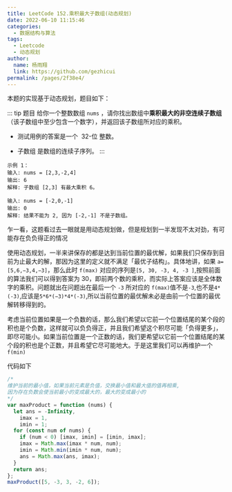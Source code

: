 ```yaml
---
title: LeetCode 152.乘积最大子数组(动态规划)
date: 2022-06-10 11:15:46
categories:
  - 数据结构与算法
tags:
  - Leetcode
  - 动态规划
author:
  name: 杨雨翔
  link: https://github.com/gezhicui
permalink: /pages/2f38e4/
---
```


本题的实现基于动态规划，题目如下：

::: tip 题目
给你一个整数数组 `nums` ，请你找出数组中**乘积最大的非空连续子数组**（该子数组中至少包含一个数字），并返回该子数组所对应的乘积。

- 测试用例的答案是一个  32-位 整数。

- 子数组 是数组的连续子序列。
  :::

```
示例 1：
输入: nums = [2,3,-2,4]
输出: 6
解释: 子数组 [2,3] 有最大乘积 6。
```

```
输入: nums = [-2,0,-1]
输出: 0
解释: 结果不能为 2, 因为 [-2,-1] 不是子数组。
```

乍一看，这题看过去一眼就是用动态规划做，但是规划到一半发现不太对劲，有可能存在负负得正的情况

<!-- more -->

使用动态规划，一半来讲保存的都是达到当前位置的最优解，如果我们只保存到目前为止最大的解，那因为这里的定义就不满足「最优子结构」。具体地讲，如果 `a=[5,6,−3,4,−3]`，那么此时 `f(max)` 对应的序列是`[5, 30, -3, 4, -3 ]`,按照前面的算法我们可以得到答案为 30，即前两个数的乘积，而实际上答案应该是全体数字的乘积。问题就出在问题出在最后一个 `-3` 所对应的 `f(max)`值不是`-3`,也不是`4*(-3)`,应该是`5*6*(−3)*4*(-3)`,所以当前位置的最优解未必是由前一个位置的最优解转移得到的。
​

考虑当前位置如果是一个负数的话，那么我们希望以它前一个位置结尾的某个段的积也是个负数，这样就可以负负得正，并且我们希望这个积尽可能「负得更多」，即尽可能小。如果当前位置是一个正数的话，我们更希望以它前一个位置结尾的某个段的积也是个正数，并且希望它尽可能地大。于是这里我们可以再维护一个 `f(min)`

代码如下

```js
/* 
维护当前的最小值，如果当前元素是负值，交换最小值和最大值的值再相乘,
因为存在负数会使当前最小的变成最大的，最大的变成最小的
*/
var maxProduct = function (nums) {
  let ans = -Infinity,
    imax = 1,
    imin = 1;
  for (const num of nums) {
    if (num < 0) [imax, imin] = [imin, imax];
    imax = Math.max(imax * num, num);
    imin = Math.min(imin * num, num);
    ans = Math.max(ans, imax);
  }
  return ans;
};
maxProduct([5, -3, 3, -2, 6]);
```
